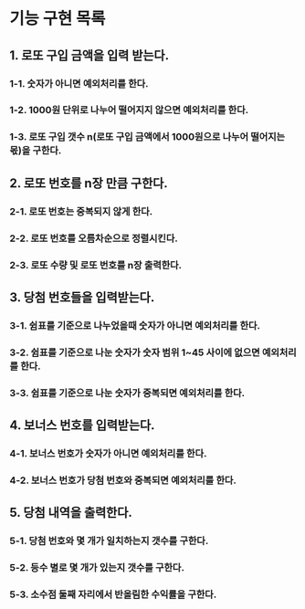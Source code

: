 # 기능 구현 목록

## 1. 로또 구입 금액을 입력 받는다.
### 1-1. 숫자가 아니면 예외처리를 한다.
### 1-2. 1000원 단위로 나누어 떨어지지 않으면 예외처리를 한다.
### 1-3. 로또 구입 갯수 n(로또 구입 금액에서 1000원으로 나누어 떨어지는 몫)을 구한다.
## 2. 로또 번호를 n장 만큼 구한다.
### 2-1. 로또 번호는 중복되지 않게 한다.
### 2-2. 로또 번호를 오름차순으로 정렬시킨다.
### 2-3. 로또 수량 및 로또 번호를 n장 출력한다.
## 3. 당첨 번호들을 입력받는다.
### 3-1. 쉼표를 기준으로 나누었을때 숫자가 아니면 예외처리를 한다.
### 3-2. 쉼표를 기준으로 나눈 숫자가 숫자 범위 1~45 사이에 없으면 예외처리를 한다.
### 3-3. 쉼표를 기준으로 나눈 숫자가 중복되면 예외처리를 한다.
## 4. 보너스 번호를 입력받는다.
### 4-1. 보너스 번호가 숫자가 아니면 예외처리를 한다.
### 4-2. 보너스 번호가 당첨 번호와 중복되면 예외처리를 한다.
## 5. 당첨 내역을 출력한다.
### 5-1. 당첨 번호와 몇 개가 일치하는지 갯수를 구한다.
### 5-2. 등수 별로 몇 개가 있는지 갯수를 구한다.
### 5-3. 소수점 둘째 자리에서 반올림한 수익률을 구한다.